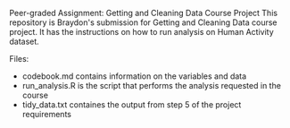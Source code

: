 Peer-graded Assignment: Getting and Cleaning Data Course Project
This repository is Braydon's submission for Getting and Cleaning Data course project. It has the instructions on how to run analysis on Human Activity dataset.

Files:
 - codebook.md contains information on the variables and data
 - run_analysis.R is the script that performs the analysis requested in the course
 - tidy_data.txt containes the output from step 5 of the project requirements
